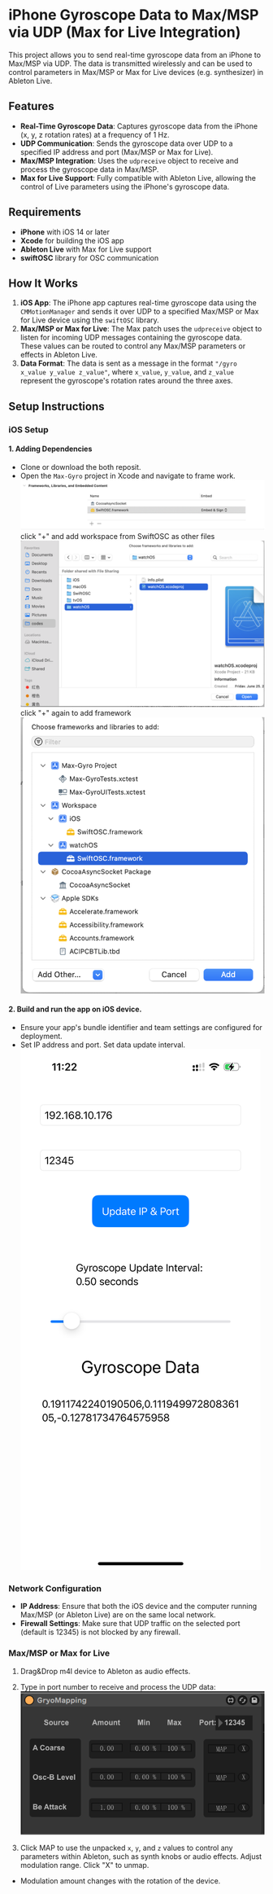 # iPhone Gyroscope Data to Max/MSP via UDP (Max for Live Integration)

This project allows you to send real-time gyroscope data from an iPhone to Max/MSP via UDP. The data is transmitted wirelessly and can be used to control parameters in Max/MSP or Max for Live devices (e.g. synthesizer) in Ableton Live.

## Features

- **Real-Time Gyroscope Data**: Captures gyroscope data from the iPhone (x, y, z rotation rates) at a frequency of 1 Hz.
- **UDP Communication**: Sends the gyroscope data over UDP to a specified IP address and port (Max/MSP or Max for Live).
- **Max/MSP Integration**: Uses the `udpreceive` object to receive and process the gyroscope data in Max/MSP.
- **Max for Live Support**: Fully compatible with Ableton Live, allowing the control of Live parameters using the iPhone's gyroscope data.
  
## Requirements

- **iPhone** with iOS 14 or later
- **Xcode** for building the iOS app
- **Ableton Live**  with Max for Live support
- **swiftOSC** library for OSC communication

## How It Works

1. **iOS App**: The iPhone app captures real-time gyroscope data using the `CMMotionManager` and sends it over UDP to a specified Max/MSP or Max for Live device using the `swiftOSC` library.
2. **Max/MSP or Max for Live**: The Max patch uses the `udpreceive` object to listen for incoming UDP messages containing the gyroscope data. These values can be routed to control any Max/MSP parameters or effects in Ableton Live.
3. **Data Format**: The data is sent as a message in the format `"/gyro x_value y_value z_value"`, where `x_value`, `y_value`, and `z_value` represent the gyroscope's rotation rates around the three axes.

## Setup Instructions

### iOS Setup

#### 1. Adding Dependencies

[SwictOSC]: https://github.com/ExistentialAudio/SwiftOSC

- Clone or download the both reposit.
- Open the `Max-Gyro` project in Xcode and navigate to frame work.
![Example Image](assets/1.png)
click "+" and add workspace from SwiftOSC as other files
![Example Image](assets/3.png)
click "+" again to add framework
![Example Image](assets/4.png)

#### 2. Build and run the app on iOS device.

- Ensure your app's bundle identifier and team settings are configured for deployment.
- Set IP address and port. Set data update interval.
![Example Image](assets/2.PNG)

###  Network Configuration

- **IP Address**: Ensure that both the iOS device and the computer running Max/MSP (or Ableton Live) are on the same local network.
- **Firewall Settings**: Make sure that UDP traffic on the selected port (default is 12345) is not blocked by any firewall.

### Max/MSP or Max for Live

1. Drag&Drop m4l device to Ableton as audio effects.

2. Type in port number to receive and process the UDP data:
    ![](assets/5.png)
3. Click MAP to use the unpacked `x`, `y`, and `z` values to control any parameters within Ableton, such as synth knobs or audio effects. Adjust modulation range. Click "X" to unmap.

- Modulation amount changes with the rotation of the device.
